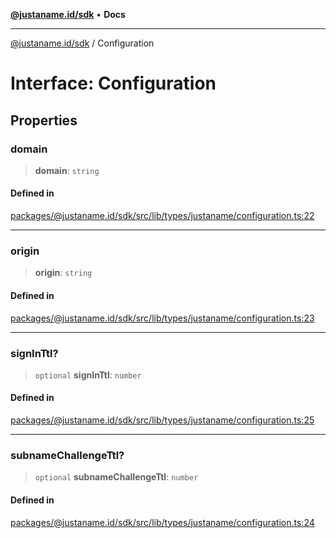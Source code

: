 [**@justaname.id/sdk**](../README.md) • **Docs**

***

[@justaname.id/sdk](../globals.md) / Configuration

# Interface: Configuration

## Properties

### domain

> **domain**: `string`

#### Defined in

[packages/@justaname.id/sdk/src/lib/types/justaname/configuration.ts:22](https://github.com/JustaName-id/JustaName-sdk/blob/626b4b68604f3125538c424811e641247a5bd58d/packages/@justaname.id/sdk/src/lib/types/justaname/configuration.ts#L22)

***

### origin

> **origin**: `string`

#### Defined in

[packages/@justaname.id/sdk/src/lib/types/justaname/configuration.ts:23](https://github.com/JustaName-id/JustaName-sdk/blob/626b4b68604f3125538c424811e641247a5bd58d/packages/@justaname.id/sdk/src/lib/types/justaname/configuration.ts#L23)

***

### signInTtl?

> `optional` **signInTtl**: `number`

#### Defined in

[packages/@justaname.id/sdk/src/lib/types/justaname/configuration.ts:25](https://github.com/JustaName-id/JustaName-sdk/blob/626b4b68604f3125538c424811e641247a5bd58d/packages/@justaname.id/sdk/src/lib/types/justaname/configuration.ts#L25)

***

### subnameChallengeTtl?

> `optional` **subnameChallengeTtl**: `number`

#### Defined in

[packages/@justaname.id/sdk/src/lib/types/justaname/configuration.ts:24](https://github.com/JustaName-id/JustaName-sdk/blob/626b4b68604f3125538c424811e641247a5bd58d/packages/@justaname.id/sdk/src/lib/types/justaname/configuration.ts#L24)
